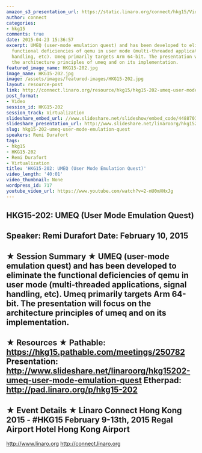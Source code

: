 ```yaml
---
amazon_s3_presentation_url: https://static.linaro.org/connect/hkg15/Videos/02-10-Tuesday/HKG15-202.pdf
author: connect
categories:
- hkg15
comments: true
date: 2015-04-23 15:36:57
excerpt: UMEQ (user-mode emulation quest) and has been developed to eliminate the
  functional deficiencies of qemu in user mode (multi-threaded applications, signal
  handling, etc). Umeq primarily targets Arm 64-bit. The presentation will focus on
  the architecture principles of umeq and on its implementation.
featured_image_name: HKG15-202.jpg
image_name: HKG15-202.jpg
image: /assets/images/featured-images/HKG15-202.jpg
layout: resource-post
link: http://connect.linaro.org/resource/hkg15/hkg15-202-umeq-user-mode-emulation-quest/
post_format:
- Video
session_id: HKG15-202
session_track: Virtualization
slideshare_embed_url: //www.slideshare.net/slideshow/embed_code/44887032
slideshare_presentation_url: http://www.slideshare.net/linaroorg/hkg15202-umeq-user-mode-emulation-quest
slug: hkg15-202-umeq-user-mode-emulation-quest
speakers: Remi Durafort
tags:
- hkg15
- HKG15-202
- Remi Durafort
- Virtualization
title: 'HKG15-202: UMEQ (User Mode Emulation Quest)'
video_length: '40:01'
video_thumbnail: None
wordpress_id: 717
youtube_video_url: https://www.youtube.com/watch?v=2-mU0mXHxJg
---
```


HKG15-202: UMEQ (User Mode Emulation Quest)
---------------------------------------------------
Speaker: Remi Durafort
Date: February 10, 2015
---------------------------------------------------
★ Session Summary ★
UMEQ (user-mode emulation quest) and has been developed to eliminate the functional deficiencies of qemu in user mode (multi-threaded applications, signal handling, etc). Umeq primarily targets Arm 64-bit. The presentation will focus on the architecture principles of umeq and on its implementation.
--------------------------------------------------
★ Resources ★
Pathable: https://hkg15.pathable.com/meetings/250782
Presentation:  http://www.slideshare.net/linaroorg/hkg15202-umeq-user-mode-emulation-quest
Etherpad: http://pad.linaro.org/p/hkg15-202
---------------------------------------------------
★ Event Details ★
Linaro Connect Hong Kong 2015 - #HKG15
February 9-13th, 2015
Regal Airport Hotel Hong Kong Airport
---------------------------------------------------
http://www.linaro.org
http://connect.linaro.org
